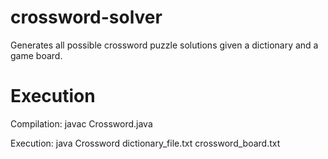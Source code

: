 # crossword-solver

Generates all possible crossword puzzle solutions given a dictionary and a game board.

# Execution

Compilation: javac Crossword.java

Execution: java Crossword dictionary_file.txt crossword_board.txt
